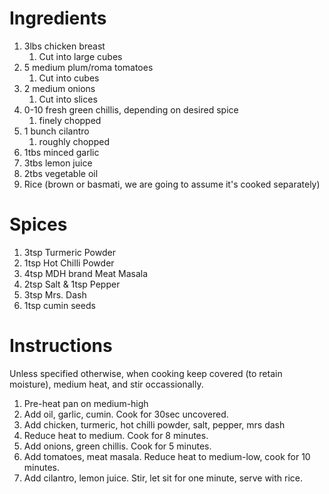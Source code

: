 # Ingredients
1. 3lbs chicken breast
    1. Cut into large cubes
2. 5 medium plum/roma tomatoes
    1. Cut into cubes
3. 2 medium onions
    1. Cut into slices
4. 0-10 fresh green chillis, depending on desired spice
    1. finely chopped
5. 1 bunch cilantro
    1. roughly chopped
6. 1tbs minced garlic
7. 3tbs lemon juice
8. 2tbs vegetable oil
1. Rice (brown or basmati, we are going to assume it's cooked separately)

# Spices
1. 3tsp Turmeric Powder
2. 1tsp Hot Chilli Powder
3. 4tsp MDH brand Meat Masala
4. 2tsp Salt & 1tsp Pepper
5. 3tsp Mrs. Dash
6. 1tsp cumin seeds

# Instructions
Unless specified otherwise, when cooking keep covered (to retain moisture), medium heat, and stir occassionally.

1. Pre-heat pan on medium-high
2. Add oil, garlic, cumin. Cook for 30sec uncovered.
3. Add chicken, turmeric, hot chilli powder, salt, pepper, mrs dash
3. Reduce heat to medium. Cook for 8 minutes.
4. Add onions, green chillis. Cook for 5 minutes.
5. Add tomatoes, meat masala. Reduce heat to medium-low, cook for 10 minutes.
6. Add cilantro, lemon juice. Stir, let sit for one minute, serve with rice.
